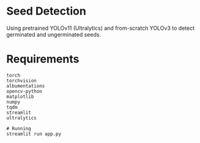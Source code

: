 # Seed Detection

Using pretrained YOLOv11 (Ultralytics) and from-scratch YOLOv3 to detect germinated and ungerminated seeds.

# Requirements

```text
torch
torchvision
albumentations
opencv-python
matplotlib
numpy
tqdm
streamlit
ultralytics

# Running
streamlit run app.py